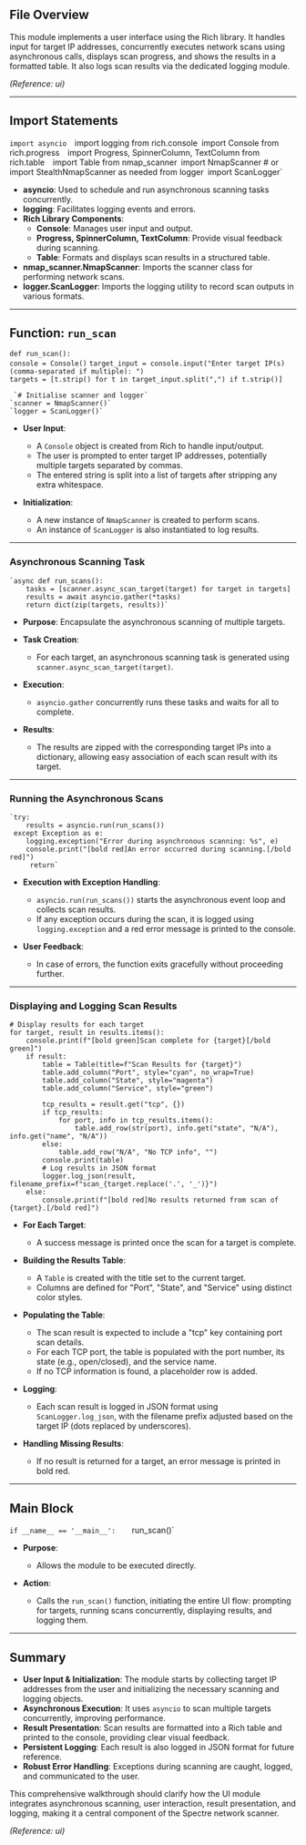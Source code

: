 ## File Overview

This module implements a user interface using the Rich library. It handles input for target IP addresses, concurrently executes network scans using asynchronous calls, displays scan progress, and shows the results in a formatted table. It also logs scan results via the dedicated logging module.

_(Reference: ui)_

---

## Import Statements

`import asyncio 
`import logging from rich.console`
`import Console from rich.progress` 
`import Progress, SpinnerColumn, TextColumn from rich.table` 
`import Table from nmap_scanner`
`import NmapScanner  # or import StealthNmapScanner as needed from logger`
`import ScanLogger`

- **asyncio**: Used to schedule and run asynchronous scanning tasks concurrently.
- **logging**: Facilitates logging events and errors.
- **Rich Library Components**:
    - **Console**: Manages user input and output.
    - **Progress, SpinnerColumn, TextColumn**: Provide visual feedback during scanning.
    - **Table**: Formats and displays scan results in a structured table.
- **nmap_scanner.NmapScanner**: Imports the scanner class for performing network scans.
- **logger.ScanLogger**: Imports the logging utility to record scan outputs in various formats.

---

## Function: `run_scan`

`def run_scan():`     
	`console = Console()` 
	`target_input = console.input("Enter target IP(s) (comma-separated if multiple): ")`  
	`targets = [t.strip() for t in target_input.split(",") if t.strip()]`     
	
	 `# Initialise scanner and logger`    
	`scanner = NmapScanner()` 
	`logger = ScanLogger()`
	
- **User Input**:
    - A `Console` object is created from Rich to handle input/output.
    - The user is prompted to enter target IP addresses, potentially multiple targets separated by commas.
    - The entered string is split into a list of targets after stripping any extra whitespace.
	
- **Initialization**:
    - A new instance of `NmapScanner` is created to perform scans.
    - An instance of `ScanLogger` is also instantiated to log results.

---

### Asynchronous Scanning Task

    `async def run_scans():       
	    tasks = [scanner.async_scan_target(target) for target in targets]       
		results = await asyncio.gather(*tasks)        
		return dict(zip(targets, results))`

- **Purpose**: Encapsulate the asynchronous scanning of multiple targets.
	
- **Task Creation**:
    - For each target, an asynchronous scanning task is generated using `scanner.async_scan_target(target)`.
	
- **Execution**:
    - `asyncio.gather` concurrently runs these tasks and waits for all to complete.
	
- **Results**:
    - The results are zipped with the corresponding target IPs into a dictionary, allowing easy association of each scan result with its target.

---

### Running the Asynchronous Scans

    `try: 
		results = asyncio.run(run_scans())    
	 except Exception as e:        
		logging.exception("Error during asynchronous scanning: %s", e)
		console.print("[bold red]An error occurred during scanning.[/bold red]")        
		 return`

- **Execution with Exception Handling**:
    - `asyncio.run(run_scans())` starts the asynchronous event loop and collects scan results.
    - If any exception occurs during the scan, it is logged using `logging.exception` and a red error message is printed to the console.
	
- **User Feedback**:
    - In case of errors, the function exits gracefully without proceeding further.

---

### Displaying and Logging Scan Results

    # Display results for each target
    for target, result in results.items():
        console.print(f"[bold green]Scan complete for {target}[/bold green]")
        if result:
            table = Table(title=f"Scan Results for {target}")
            table.add_column("Port", style="cyan", no_wrap=True)
            table.add_column("State", style="magenta")
            table.add_column("Service", style="green")

            tcp_results = result.get("tcp", {})
            if tcp_results:
                for port, info in tcp_results.items():
                    table.add_row(str(port), info.get("state", "N/A"), info.get("name", "N/A"))
            else:
                table.add_row("N/A", "No TCP info", "")
            console.print(table)
            # Log results in JSON format
            logger.log_json(result, filename_prefix=f"scan_{target.replace('.', '_')}")
        else:
            console.print(f"[bold red]No results returned from scan of {target}.[/bold red]")


- **For Each Target**:
    - A success message is printed once the scan for a target is complete.
	
- **Building the Results Table**:
    - A `Table` is created with the title set to the current target.
    - Columns are defined for "Port", "State", and "Service" using distinct color styles.
	
- **Populating the Table**:
    - The scan result is expected to include a "tcp" key containing port scan details.
    - For each TCP port, the table is populated with the port number, its state (e.g., open/closed), and the service name.
    - If no TCP information is found, a placeholder row is added.
	
- **Logging**:
    - Each scan result is logged in JSON format using `ScanLogger.log_json`, with the filename prefix adjusted based on the target IP (dots replaced by underscores).
	
- **Handling Missing Results**:
    - If no result is returned for a target, an error message is printed in bold red.

---

## Main Block

`if __name__ == '__main__':   
	`run_scan()`

- **Purpose**:
    - Allows the module to be executed directly.
	
- **Action**:
    - Calls the `run_scan()` function, initiating the entire UI flow: prompting for targets, running scans concurrently, displaying results, and logging them.

---

## Summary

- **User Input & Initialization**: The module starts by collecting target IP addresses from the user and initializing the necessary scanning and logging objects.
- **Asynchronous Execution**: It uses `asyncio` to scan multiple targets concurrently, improving performance.
- **Result Presentation**: Scan results are formatted into a Rich table and printed to the console, providing clear visual feedback.
- **Persistent Logging**: Each result is also logged in JSON format for future reference.
- **Robust Error Handling**: Exceptions during scanning are caught, logged, and communicated to the user.

This comprehensive walkthrough should clarify how the UI module integrates asynchronous scanning, user interaction, result presentation, and logging, making it a central component of the Spectre network scanner.

_(Reference: ui)_